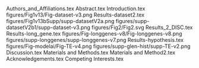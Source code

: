 Authors_and_Affiliations.tex
Abstract.tex
Introduction.tex
figures/Fig1v13/Fig-dataset-v3.png
Results-dataset2.tex
figures/Fig1v13bSupp/supp-datasetV2a.png
figures/supp-datasetV2b1/supp-dataset-v3.png
figures/Fig2/Fig2.svg
Results_2_DISC.tex
Results-long_gene.tex
figures/Fig-longgenes-v8/Fig-longgenes-v8.png
figures/supp-longgenes/supp-longgenes-v7.png
Results-hypothesis.tex
figures/Fig-modelai/Fig-TE-v4.png
figures/supp-glen-hist/supp-TE-v2.png
Discussion.tex
Materials and Methods.tex
Materials and Method2.tex
Acknowledgements.tex
Competing Interests.tex
